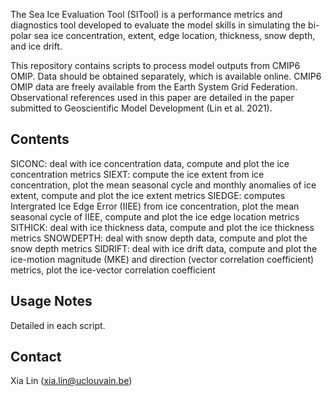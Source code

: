 The Sea Ice Evaluation Tool (SITool) is a performance metrics and diagnostics tool developed to evaluate the model skills in simulating the bi-polar sea ice concentration, extent, edge location, thickness, snow depth, and ice drift.

This repository contains scripts to process model outputs from CMIP6 OMIP. Data should be obtained separately, which is available online.
CMIP6 OMIP data are freely available from the Earth System Grid Federation. Observational references used in this paper are detailed in the paper submitted to Geoscientific Model Development (Lin et al. 2021).

Contents
---------
SICONC:    deal with ice concentration data, compute and plot the ice concentration metrics
SIEXT:     compute the ice extent from ice concentration, plot the mean seasonal cycle and monthly anomalies of ice extent, compute and plot the ice extent metrics
SIEDGE:    computes Intergrated Ice Edge Error (IIEE) from ice concentration, plot the mean seasonal cycle of IIEE, compute and plot the ice edge location metrics
SITHICK:   deal with ice thickness data, compute and plot the ice thickness metrics
SNOWDEPTH: deal with snow depth data, compute and plot the snow depth metrics
SIDRIFT:   deal with ice drift data, compute and plot the ice-motion magnitude (MKE) and direction (vector correlation coefficient) metrics, plot the ice-vector correlation coefficient

Usage Notes
----------
Detailed in each script.

Contact
--------
Xia Lin (xia.lin@uclouvain.be)

